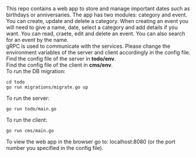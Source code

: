 This repo contains a web app to store and manage important dates such as birthdays or anniversaries. The app has two modules: category and event. 
You can create, update and delete a category. When creating an event you will need to give a name, date, select a category and add details if you want.
You can read, craete, edit and delete an event.
You can also search for an event by the name.  
gRPC is used to communicate with the services.
Please change the environment variables of the server and client accordingly in the config file.  
Find the config file of the server in **todo/env**.  
Find the config file of the client in **cms/env**.  
To run the DB migration:  
```
cd todo
go run migrations/migrate.go up
```
To run the server: 
```
go run todo/main.go
```  
To run the client: 
```
go run cms/main.go
```
To view the web app in the browser go to: localhost:8080 (or the port number you specified in the config file).  
